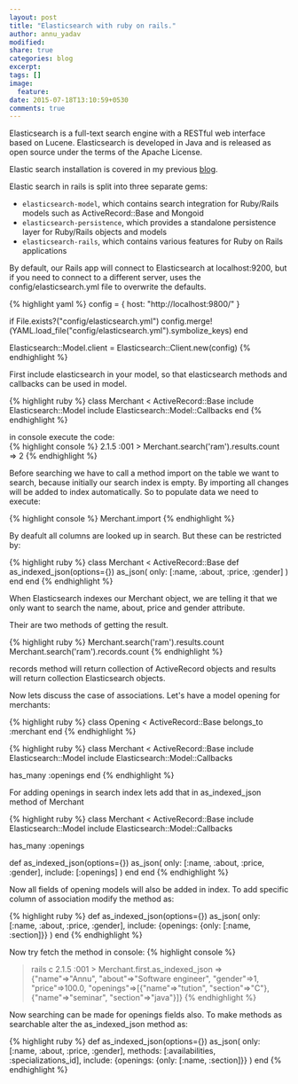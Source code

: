 ```yaml
---
layout: post
title: "Elasticsearch with ruby on rails."
author: annu_yadav
modified:
share: true
categories: blog
excerpt:
tags: []
image:
  feature:
date: 2015-07-18T13:10:59+0530
comments: true
---
```


Elasticsearch is a full-text search engine with a RESTful web interface based on Lucene. Elasticsearch is developed in 
Java and is released as open source under the terms of the Apache License.

Elastic search installation is covered in my previous [blog](/blog/installing-elasticsearch-in-ubuntu).


Elastic search in rails is split into three separate gems:

* ```elasticsearch-model```, which contains search integration for Ruby/Rails models such as ActiveRecord::Base and Mongoid
* ```elasticsearch-persistence```, which provides a standalone persistence layer for Ruby/Rails objects and models
* ```elasticsearch-rails```, which contains various features for Ruby on Rails applications

By default, our Rails app will connect to Elasticsearch at localhost:9200, but if you need to connect to a different 
server, uses the config/elasticsearch.yml file to overwrite the defaults.

{% highlight yaml %}
config = {
  host: "http://localhost:9800/"
}

if File.exists?("config/elasticsearch.yml")
  config.merge!(YAML.load_file("config/elasticsearch.yml").symbolize_keys)
end

Elasticsearch::Model.client = Elasticsearch::Client.new(config)
{% endhighlight %}

First include elasticsearch in your model, so that elasticsearch methods and callbacks can be used in model.
 
{% highlight ruby %}
class Merchant < ActiveRecord::Base
  include Elasticsearch::Model
  include Elasticsearch::Model::Callbacks
end
{% endhighlight %}

in console execute the code:  
{% highlight console %}
2.1.5 :001 > Merchant.search('ram').results.count
=> 2
{% endhighlight %}

Before searching we have to call a method import on the table we want to search, because initially our search index is 
empty. By importing all changes will be added to index automatically. So to populate data we need to execute:

{% highlight console %}
Merchant.import
{% endhighlight %}

By deafult all columns are looked up in search. But these can be restricted by:

{% highlight ruby %}
class Merchant < ActiveRecord::Base
 def as_indexed_json(options={})
    as_json(
        only: [:name, :about, :price, :gender]
     )
  end
end
{% endhighlight %}

When Elasticsearch indexes our Merchant object, we are telling it that we only want to search the name, about, price and gender attribute.

Their are two methods of getting the result.

{% highlight ruby %}
Merchant.search('ram').results.count
Merchant.search('ram').records.count
{% endhighlight %}

records method will return collection of ActiveRecord objects and results will return collection Elasticsearch objects.

Now lets discuss the case of associations. Let's have a model opening for merchants:

{% highlight ruby %}
class Opening < ActiveRecord::Base
   belongs_to :merchant
end
{% endhighlight %}

{% highlight ruby %}
class Merchant < ActiveRecord::Base
  include Elasticsearch::Model
  include Elasticsearch::Model::Callbacks

  has_many :openings
end
{% endhighlight %}

For adding openings in search index lets add that in as_indexed_json method of Merchant

{% highlight ruby %}
class Merchant < ActiveRecord::Base
  include Elasticsearch::Model
  include Elasticsearch::Model::Callbacks

  has_many :openings

  def as_indexed_json(options={})
    as_json(
      only: [:name, :about, :price, :gender],
      include: [:openings]
    )
  end
end
{% endhighlight %}

Now all fields of opening models will also be added in index. To add specific column of association modify the method as:

{% highlight ruby %}
 def as_indexed_json(options={})
    as_json(
      only: [:name, :about, :price, :gender],
      include: {openings: {only: [:name, :section]}}
    )
  end
{% endhighlight %}
  
Now try fetch the method in console:
{% highlight console %}
> rails c
2.1.5 :001 > Merchant.first.as_indexed_json
=> {"name"=>"Annu", "about"=>"Software engineer", "gender"=>1, "price"=>100.0, "openings"=>[{"name"=>"tution", "section"=>"C"}, {"name"=>"seminar", "section"=>"java"}]} 
{% endhighlight %}

Now searching can be made for openings fields also.
 To make methods as searchable alter the as_indexed_json method as:
 
{% highlight ruby %}
 def as_indexed_json(options={})
    as_json(
      only: [:name, :about, :price, :gender],
      methods: [:availabilities, :specializations_id],
      include: {openings: {only: [:name, :section]}}
    )
  end
{% endhighlight %}

